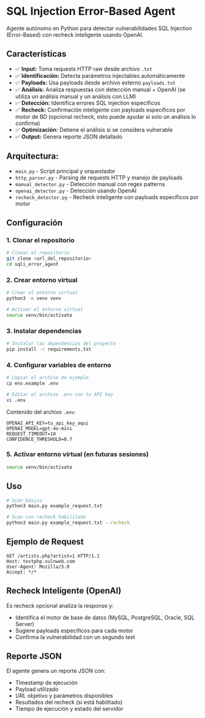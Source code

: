 # SQL Injection Error-Based Agent

Agente autónomo en Python para detectar vulnerabilidades SQL Injection (Error-Based) con recheck inteligente usando OpenAI.

## Características

- ✅ **Input:** Toma requests HTTP raw desde archivo `.txt`
- ✅ **Identificación:** Detecta parámetros injectables automáticamente
- ✅ **Payloads:** Usa payloads desde archivo externo `payloads.txt`
- ✅ **Análisis:** Analiza respuestas con detección manual + OpenAI (se utiliza un análisis manual y un análisis con LLM)
- ✅ **Detección:** Identifica errores SQL injection específicos
- ✅ **Recheck:** Confirmación inteligente con payloads específicos por motor de BD (opcional recheck, esto puede ayudar si solo un análisis lo confirma)
- ✅ **Optimización:** Detiene el análisis si se considera vulnerable
- ✅ **Output:** Genera reporte JSON detallado

## Arquitectura:

- `main.py` - Script principal y orquestador
- `http_parser.py` - Parsing de requests HTTP y manejo de payloads
- `manual_detector.py` - Detección manual con regex patterns
- `openai_detector.py` - Detección usando OpenAI
- `recheck_detector.py` - Recheck inteligente con payloads específicos por motor

## Configuración

### 1. Clonar el repositorio
```bash
# Clonar el repositorio
git clone <url_del_repositorio>
cd sqli_error_agent
```

### 2. Crear entorno virtual
```bash
# Crear el entorno virtual
python3 -m venv venv

# Activar el entorno virtual
source venv/bin/activate
```

### 3. Instalar dependencias
```bash
# Instalar las dependencias del proyecto
pip install -r requirements.txt
```

### 4. Configurar variables de entorno
```bash
# Copiar el archivo de ejemplo
cp env.example .env

# Editar el archivo .env con tu API key
vi .env
```

Contenido del archivo `.env`:
```
OPENAI_API_KEY=tu_api_key_aqui
OPENAI_MODEL=gpt-4o-mini
REQUEST_TIMEOUT=10
CONFIDENCE_THRESHOLD=0.7
```

### 5. Activar entorno virtual (en futuras sesiones)
```bash
source venv/bin/activate
```

## Uso

```bash
# Scan básico
python3 main.py example_request.txt

# Scan con recheck habilitado
python3 main.py example_request.txt --recheck
```

## Ejemplo de Request

```
GET /artists.php?artist=1 HTTP/1.1
Host: testphp.vulnweb.com
User-Agent: Mozilla/5.0
Accept: */*
```

## Recheck Inteligente (OpenAI)

Es recheck opcional analiza la response y:
- Identifica el motor de base de datos (MySQL, PostgreSQL, Oracle, SQL Server)
- Sugiere payloads específicos para cada motor
- Confirma la vulnerabilidad con un segundo test

## Reporte JSON

El agente genera un reporte JSON con:
- Timestamp de ejecución
- Payload utilizado
- URL objetivo y parámetros disponibles
- Resultados del recheck (si está habilitado)
- Tiempo de ejecución y estado del servidor
